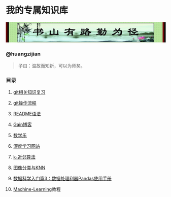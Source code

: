 # 我的专属知识库
![](image/01.jpg)
### @huangzijian

> 子曰：温故而知新，可以为师矣。

### 目录
 1. [git相关知识复习](doc/git相关知识.md)

 2. [git操作流程](doc/git操作流程.md)
 
 3. [README语法](https://github.com/huangzijian888/README)
 
 4. [Gain博客](https://wmpscc.github.io/)
 
 5. [数学乐](http://www.shuxuele.com/)
 
 6. [深度学习网站](http://zh.gluon.ai/)
 
 7. [k-近邻算法](http://blog.csdn.net/xuelabizp/article/details/50931493)
 
 8. [图像分类与KNN](http://blog.csdn.net/han_xiaoyang/article/details/49949535)
 
 9. [数据科学入门篇3：数据处理利器Pandas使用手册](https://zhuanlan.zhihu.com/p/25184830)
 
 10. [Machine-Learning](https://www.kaggle.com/learn/machine-learning)教程
